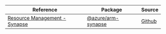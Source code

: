 | Reference | Package | Source |
|---|---|---|
|[Resource Management - Synapse](arm-synapse-readme.md)|[@azure/arm-synapse](https://www.npmjs.com/package/@azure/arm-synapse)|[Github](https://github.com/Azure/azure-sdk-for-js/blob/main/sdk/synapse/arm-synapse)|
